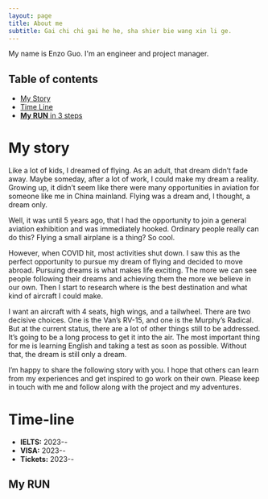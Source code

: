 ```yaml
---
layout: page
title: About me
subtitle: Gai chi chi gai he he, sha shier bie wang xin li ge.
---
```


My name is Enzo Guo. I'm an engineer and project manager.

## Table of contents

- [My Story](#My-story)
- [Time Line](#Time-line)
- [**My RUN** in 3 steps](##My-RUN)


# My story

Like a lot of kids, I dreamed of flying. As an adult, that dream didn’t fade away. Maybe someday, after a lot of work, I could make my dream a reality. Growing up, it didn’t seem like there were many opportunities in aviation for someone like me in China mainland. Flying was a dream and, I thought, a dream only.

Well, it was until 5 years ago, that I had the opportunity to join a general aviation exhibition and was immediately hooked. Ordinary people really can do this? Flying a small airplane is a thing? So cool.

However, when COVID hit, most activities shut down. I saw this as the perfect opportunity to pursue my dream of flying and decided to move abroad. Pursuing dreams is what makes life exciting. The more we can see people following their dreams and achieving them the more we believe in our own. Then I start to research where is the best destination and what kind of aircraft I could make.

I want an aircraft with 4 seats, high wings, and a tailwheel. There are two decisive choices. One is the Van’s RV-15, and one is the Murphy’s Radical. But at the current status, there are a lot of other things still to be addressed. It’s going to be a long process to get it into the air. The most important thing for me is learning English and taking a test as soon as possible. Without that, the dream is still only a dream.

I’m happy to share the following story with you. I hope that others can learn from my experiences and get inspired to go work on their own. Please keep in touch with me and follow along with the project and my adventures.

# Time-line

- **IELTS:** 2023-*-*
- **VISA:** 2023-*-*
- **Tickets:** 2023-*-*

## My RUN
